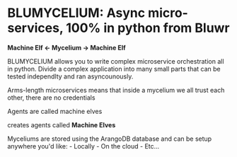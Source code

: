 BLUMYCELIUM: Async micro-services, 100% in python from Bluwr
============================================================

**Machine Elf <- Mycelium -> Machine Elf**

BLUMYCELIUM allows you to write complex microservice orchestration all in python. Divide a complex application into many small parts that can be tested independlty and ran asyncounously.

Arms-length microservices means that inside a mycelium we all trust each other, there are no credentials

Agents are called machine elves

creates agents called **Machine Elves**


Myceliums are stored using the ArangoDB database and can be setup anywhere you'd like:
	- Locally
	- On the cloud
	- Etc...
 
